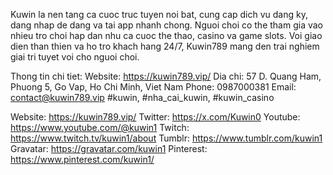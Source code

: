 Kuwin la nen tang ca cuoc truc tuyen noi bat, cung cap dich vu dang ky, dang nhap de dang va tai app nhanh chong. Nguoi choi co the tham gia vao nhieu tro choi hap dan nhu ca cuoc the thao, casino va game slots. Voi giao dien than thien va ho tro khach hang 24/7, Kuwin789 mang den trai nghiem giai tri tuyet voi cho nguoi choi.

Thong tin chi tiet:
Website: https://kuwin789.vip/
Dia chi: 57 D. Quang Ham, Phuong 5, Go Vap, Ho Chi Minh, Viet Nam
Phone: 0987000381
Email: contact@kuwin789.vip
#kuwin, #nha_cai_kuwin, #kuwin_casino


Website: https://kuwin789.vip/
Twitter: https://x.com/Kuwin0
Youtube: https://www.youtube.com/@kuwin1
Twitch: https://www.twitch.tv/kuwin1/about
Tumblr: https://www.tumblr.com/kuwin1
Gravatar: https://gravatar.com/kuwin1
Pinterest: https://www.pinterest.com/kuwin1/
